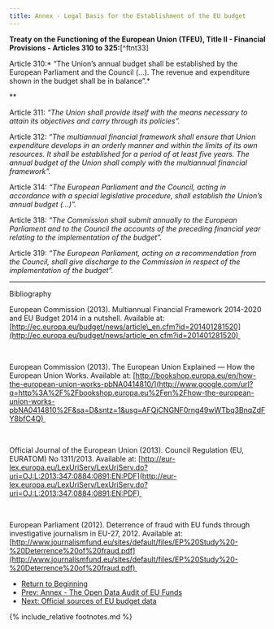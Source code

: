 ```yaml
---
title: Annex - Legal Basis for the Establishment of the EU budget
---
```


**Treaty on the Functioning of the European Union (TFEU), Title II - Financial Provisions - Articles 310 to 325:**[^ftnt33]

Article 310:* “The Union’s annual budget shall be established by the European Parliament and the Council (...). The revenue and expenditure shown in the budget shall be in balance”.*

**

Article 311: *“The Union shall provide itself with the means necessary to attain its objectives and carry through its policies”.*

Article 312: *“The multiannual financial framework shall ensure that Union expenditure develops in an orderly manner and within the limits of its own resources. It shall be established for a period of at least five years. The annual budget of the Union shall comply with the multiannual financial framework”.*

Article 314: *“The European Parliament and the Council, acting in accordance with a special legislative procedure, shall establish the Union’s annual budget (...)”.*

Article 318: *“The Commission shall submit annually to the European Parliament and to the Council the accounts of the preceding financial year relating to the implementation of the budget”.*

Article 319: *“The European Parliament, acting on a recommendation from the Council, shall give discharge to the Commission in respect of the implementation of the budget”.*

* * * * *

Bibliography

European Commission (2013). Multiannual Financial Framework 2014-2020 and EU Budget 2014 in a nutshell. Available at: [http://ec.europa.eu/budget/news/article\_en.cfm?id=201401281520](http://ec.europa.eu/budget/news/article_en.cfm?id=201401281520) 

 

European Commission (2013). The European Union Explained — How the European Union Works. Available at: [http://bookshop.europa.eu/en/how-the-european-union-works-pbNA0414810/](http://www.google.com/url?q=http%3A%2F%2Fbookshop.europa.eu%2Fen%2Fhow-the-european-union-works-pbNA0414810%2F&sa=D&sntz=1&usg=AFQjCNGNF0rng49wWTbq3BnqZdFY8bfC4Q) 

 

Official Journal of the European Union (2013). Council Regulation (EU, EURATOM) No 1311/2013. Available at: [http://eur-lex.europa.eu/LexUriServ/LexUriServ.do?uri=OJ:L:2013:347:0884:0891:EN:PDF](http://eur-lex.europa.eu/LexUriServ/LexUriServ.do?uri=OJ:L:2013:347:0884:0891:EN:PDF) 

 

European Parliament (2012). Deterrence of fraud with EU funds through investigative journalism in EU-27, 2012. Available at: [http://www.journalismfund.eu/sites/default/files/EP%20Study%20-%20Deterrence%20of%20fraud.pdf](http://www.journalismfund.eu/sites/default/files/EP%20Study%20-%20Deterrence%20of%20fraud.pdf) 

- [Return to Beginning](../)
- [Prev: Annex - The Open Data Audit of EU Funds](../datasets/)
- [Next: Official sources of EU budget data](../official-sources/)

{% include_relative footnotes.md %}
